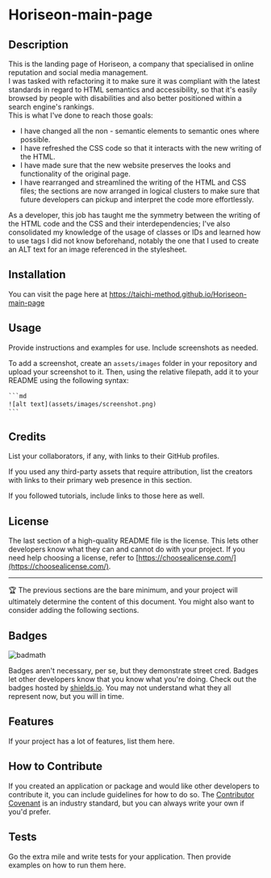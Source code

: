 # Horiseon-main-page

## Description

This is the landing page of Horiseon, a company that specialised in online reputation and social media management.<br />
I was tasked with refactoring it to make sure it was compliant with the latest standards in regard to HTML semantics and accessibility, so that it's easily browsed by people with disabilities and also better positioned within a search engine's rankings. <br />
This is what I've done to reach those goals:<br />

- I have changed all the non - semantic elements to semantic ones where possible.
- I have refreshed the CSS code so that it interacts with the new writing of the HTML.
- I have made sure that the new website preserves the looks and functionality of the original page. 
- I have rearranged and streamlined the writing of the HTML and CSS files; the sections are now arranged in logical clusters to make sure that future developers can pickup and interpret the code more effortlessly.

As a developer, this job has taught me the symmetry between the writing of the HTML code and the CSS and their interdependencies; I've also consolidated my knowledge of the usage of classes or IDs and learned how to use tags I did not know beforehand, notably the <aria-label> one that I used to create an ALT text for an image referenced in the stylesheet.

## Installation

You can visit the page here at <a href="https://taichi-method.github.io/Horiseon-main-page" target="_blank">https://taichi-method.github.io/Horiseon-main-page </a>
## Usage

Provide instructions and examples for use. Include screenshots as needed.

To add a screenshot, create an `assets/images` folder in your repository and upload your screenshot to it. Then, using the relative filepath, add it to your README using the following syntax:

    ```md
    ![alt text](assets/images/screenshot.png)
    ```

## Credits

List your collaborators, if any, with links to their GitHub profiles.

If you used any third-party assets that require attribution, list the creators with links to their primary web presence in this section.

If you followed tutorials, include links to those here as well.

## License

The last section of a high-quality README file is the license. This lets other developers know what they can and cannot do with your project. If you need help choosing a license, refer to [https://choosealicense.com/](https://choosealicense.com/).

---

🏆 The previous sections are the bare minimum, and your project will ultimately determine the content of this document. You might also want to consider adding the following sections.

## Badges

![badmath](https://img.shields.io/github/languages/top/lernantino/badmath)

Badges aren't necessary, per se, but they demonstrate street cred. Badges let other developers know that you know what you're doing. Check out the badges hosted by [shields.io](https://shields.io/). You may not understand what they all represent now, but you will in time.

## Features

If your project has a lot of features, list them here.

## How to Contribute

If you created an application or package and would like other developers to contribute it, you can include guidelines for how to do so. The [Contributor Covenant](https://www.contributor-covenant.org/) is an industry standard, but you can always write your own if you'd prefer.

## Tests

Go the extra mile and write tests for your application. Then provide examples on how to run them here.
